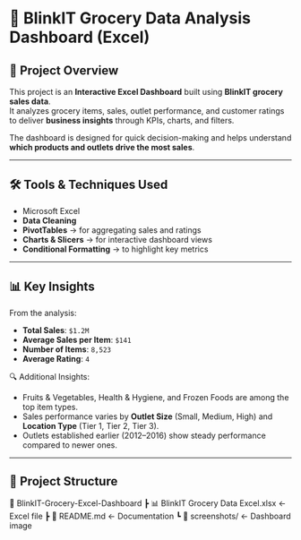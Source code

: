 # 🛒 BlinkIT Grocery Data Analysis Dashboard (Excel)

## 📌 Project Overview
This project is an **Interactive Excel Dashboard** built using **BlinkIT grocery sales data**.  
It analyzes grocery items, sales, outlet performance, and customer ratings to deliver **business insights** through KPIs, charts, and filters.  

The dashboard is designed for quick decision-making and helps understand **which products and outlets drive the most sales**.

---

## 🛠️ Tools & Techniques Used
- Microsoft Excel  
- **Data Cleaning**  
- **PivotTables** → for aggregating sales and ratings  
- **Charts & Slicers** → for interactive dashboard views  
- **Conditional Formatting** → to highlight key metrics  

---

## 📊 Key Insights
From the analysis:
- **Total Sales**: `$1.2M`  
- **Average Sales per Item**: `$141`  
- **Number of Items**: `8,523`  
- **Average Rating**: `4`  

🔍 Additional Insights:
- Fruits & Vegetables, Health & Hygiene, and Frozen Foods are among the top item types.  
- Sales performance varies by **Outlet Size** (Small, Medium, High) and **Location Type** (Tier 1, Tier 2, Tier 3).  
- Outlets established earlier (2012–2016) show steady performance compared to newer ones.  

---

## 📂 Project Structure
📁 BlinkIT-Grocery-Excel-Dashboard
 ┣ 📊 BlinkIT Grocery Data Excel.xlsx   ← Excel file
 ┣ 📜 README.md                         ← Documentation
 ┗ 📁 screenshots/                      ← Dashboard image

